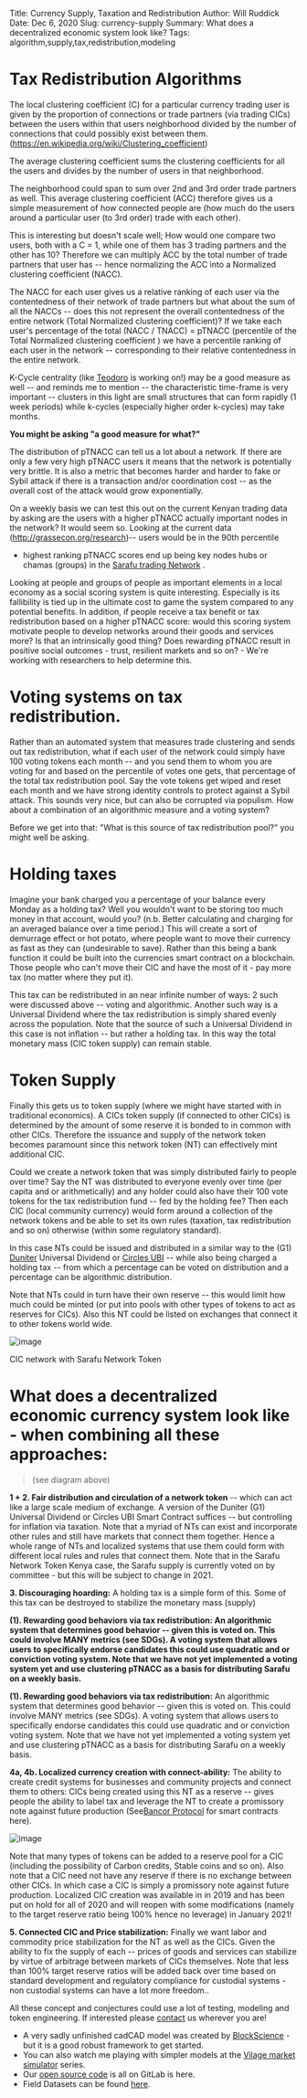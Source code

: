 Title: Currency Supply, Taxation and Redistribution
Author: Will Ruddick
Date: Dec 6, 2020
Slug: currency-supply
Summary: What does a decentralized economic system look like?
Tags: algorithm,supply,tax,redistribution,modeling

# Tax Redistribution Algorithms

The local clustering coefficient (C) for a particular currency trading
user is given by the proportion of connections or trade partners (via
trading CICs) between the users within that users neighborhood divided
by the number of connections that could possibly exist between them.
(https://en.wikipedia.org/wiki/Clustering_coefficient)

The average clustering coefficient sums the clustering coefficients for
all the users and divides by the number of users in that neighborhood.

The neighborhood could span to sum over 2nd and 3rd order trade partners
as well. This average clustering coefficient (ACC) therefore gives us a
simple measurement of how connected people are (how much do the users
around a particular user (to 3rd order) trade with each other).

This is interesting but doesn't scale well; How would one compare two
users, both with a C = 1, while one of them has 3 trading partners and
the other has 10? Therefore we can multiply ACC by the total number of
trade partners that user has -- hence normalizing the ACC into a
Normalized clustering coefficient (NACC).

The NACC for each user gives us a relative ranking of each user via the
contentedness of their network of trade partners but what about the sum
of all the NACCs -- does this not represent the overall contentedness of
the entire network (Total Normalized clustering coefficient)? If we take
each user's percentage of the total (NACC / TNACC) = pTNACC (percentile
of the Total Normalized clustering coefficient ) we have a percentile
ranking of each user in the network -- corresponding to their relative
contentedness in the entire network.

K-Cycle centrality (like
[Teodoro](https://networkdatascience.ceu.edu/people/teodoro-criscione)
is working on!) may be a good measure as well -- and reminds me to
mention -- the characteristic time-frame is very important -- clusters
in this light are small structures that can form rapidly (1 week
periods) while k-cycles (especially higher order k-cycles) may take
months.

**You might be asking "a good measure for what?"**

The distribution of pTNACC can tell us a lot about a network. If there
are only a few very high pTNACC users it means that the network is
potentially very brittle. It is also a metric that becomes harder and
harder to fake or Sybil attack if there is a transaction and/or
coordination cost -- as the overall cost of the attack would grow
exponentially.

On a weekly basis we can test this out on the current Kenyan trading
data by asking are the users with a higher pTNACC actually important
nodes in the network? It would seem so. Looking at the current data
(http://grassecon.org/research)-- users would be in the 90th percentile

- highest ranking pTNACC scores end up being key nodes hubs or chamas
  (groups) in the [Sarafu trading
  Network](https://www.grassrootseconomics.org/sarafu-network) .

Looking at people and groups of people as important elements in a local
economy as a social scoring system is quite interesting. Especially is
its fallibility is tied up in the ultimate cost to game the system
compared to any potential benefits. In addition, if people receive a tax
benefit or tax redistribution based on a higher pTNACC score: would this
scoring system motivate people to develop networks around their goods
and services more? Is that an intrinsically good thing? Does rewarding
pTNACC result in positive social outcomes - trust, resilient markets and
so on? - We're working with researchers to help determine this.

# Voting systems on tax redistribution.

Rather than an automated system that measures trade clustering and sends
out tax redistribution, what if each user of the network could simply
have 100 voting tokens each month -- and you send them to whom you are
voting for and based on the percentile of votes one gets, that
percentage of the total tax redistribution pool. Say the vote tokens get
wiped and reset each month and we have strong identity controls to
protect against a Sybil attack. This sounds very nice, but can also be
corrupted via populism. How about a combination of an algorithmic
measure and a voting system?

Before we get into that: "What is this source of tax redistribution
pool?" you might well be asking.

# Holding taxes

Imagine your bank charged you a percentage of your balance every Monday
as a holding tax? Well you wouldn't want to be storing too much money in
that account, would you? (n.b. Better calculating and charging for an
averaged balance over a time period.) This will create a sort of
demurrage effect or hot potato, where people want to move their currency
as fast as they can (undesirable to save). Rather than this being a bank
function it could be built into the currencies smart contract on a
blockchain. Those people who can't move their CIC and have the most of
it - pay more tax (no matter where they put it).

This tax can be redistributed in an near infinite number of ways: 2 such
were discussed above -- voting and algorithmic. Another such way is a
Universal Dividend where the tax redistribution is simply shared evenly
across the population. Note that the source of such a Universal Dividend
in this case is not inflation -- but rather a holding tax. In this way
the total monetary mass (CIC token supply) can remain stable.

# Token Supply

Finally this gets us to token supply (where we might have started with
in traditional economics). A CICs token supply (if connected to other
CICs) is determined by the amount of some reserve it is bonded to in
common with other CICs. Therefore the issuance and supply of the network
token becomes paramount since this network token (NT) can effectively
mint additional CIC.

Could we create a network token that was simply distributed fairly to
people over time? Say the NT was distributed to everyone evenly over
time (per capita and or arithmetically) and any holder could also have
their 100 vote tokens for the tax redistribution fund -- fed by the
holding fee? Then each CIC (local community currency) would form around
a collection of the network tokens and be able to set its own rules
(taxation, tax redistribution and so on) otherwise (within some
regulatory standard).

In this case NTs could be issued and distributed in a similar way to the
(G1) [Duniter](https://duniter.org/en/) Universal Dividend or [Circles
UBI](https://joincircles.net/) -- while also being charged a holding tax
-- from which a percentage can be voted on distribution and a percentage
can be algorithmic distribution.

Note that NTs could in turn have their own reserve -- this would limit
how much could be minted (or put into pools with other types of tokens
to act as reserves for CICs). Also this NT could be listed on exchanges
that connect it to other tokens world wide.

![image](/images/blog/currency-supply1.webp)

CIC network with Sarafu Network Token

# What does a decentralized economic currency system look like - when combining all these approaches:

> (see diagram above)

**1 + 2. Fair distribution and circulation of a network token** -- which
can act like a large scale medium of exchange. A version of the Duniter
(G1) Universal Dividend or Circles UBI Smart Contract suffices -- but
controlling for inflation via taxation. Note that a myriad of NTs can
exist and incorporate other rules and still have markets that connect
them together. Hence a whole range of NTs and localized systems that use
them could form with different local rules and rules that connect them.
Note that in the Sarafu Network Token Kenya case, the Sarafu supply is
currently voted on by committee - but this will be subject to change in 2021.

**3. Discouraging hoarding:** A holding tax is a simple form of this.
Some of this tax can be destroyed to stabilize the monetary mass
(supply)

**(1). Rewarding good behaviors via tax redistribution: An algorithmic
system that determines good behavior -- given this is voted on. This
could involve MANY metrics (see SDGs). A voting system that allows users
to specifically endorse candidates this could use quadratic and or
conviction voting system. Note that we have not yet implemented a voting
system yet and use clustering pTNACC as a basis for distributing Sarafu
on a weekly basis.**

**(1). Rewarding good behaviors via tax redistribution:** An algorithmic
system that determines good behavior -- given this is voted on. This
could involve MANY metrics (see SDGs). A voting system that allows users
to specifically endorse candidates this could use quadratic and or
conviction voting system. Note that we have not yet implemented a voting
system yet and use clustering pTNACC as a basis for distributing Sarafu
on a weekly basis.

**4a, 4b. Localized currency creation with connect-ability:** The
ability to create credit systems for businesses and community projects
and connect them to others: CICs being created using this NT as a
reserve -- gives people the ability to label tax and leverage the NT to
create a promissory note against future production (See[Bancor
Protocol](https://support.bancor.network/hc/en-us/sections/360002084771-Whitepaper-)
for smart contracts here).

![image](/images/blog/currency-supply247.webp)

Note that many types of tokens can be added to a reserve pool for a CIC
(including the possibility of Carbon credits, Stable coins and so on).
Also note that a CIC need not have any reserve if there is no exchange
between other CICs. In which case a CIC is simply a promissory note
against future production. Localized CIC creation was available in in
2019 and has been put on hold for all of 2020 and will reopen with some
modifications (namely to the target reserve ratio being 100% hence no
leverage) in January 2021!

**5. Connected CIC and Price stabilization:** Finally we want labor and
commodity price stabilization for the NT as well as the CICs. Given the
ability to fix the supply of each -- prices of goods and services can
stabilize by virtue of arbitrage between markets of CICs themselves.
Note that less than 100% target reserve ratios will be added back over
time based on standard development and regulatory compliance for
custodial systems - non custodial systems can have a lot more freedom..

All these concept and conjectures could use a lot of testing, modeling
and token engineering. If interested please
[contact](https://www.grassrootseconomics.org/contact) us wherever you
are!

- A very sadly unfinished cadCAD model was created by
  [BlockScience](https://gitlab.com/grassrootseconomics/cic-modeling) -
  but it is a good robust framework to get started.
- You can also watch me playing with simpler models at the [Vilage
  market
  simulator](https://www.youtube.com/playlist?list=PLPUExzwZAUpbEInJy_8Wj_c_mDsw7-qXe)
  series.
- Our [open source
  code](https://gitlab.com/grassrootseconomics/cic-docs) is all on
  GitLab is here.
- Field Datasets can be found [here](http://grassecon.org/research).
